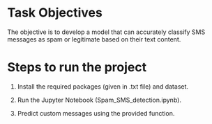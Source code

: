 # Task Objectives 
The objective is to develop a model that can accurately classify SMS messages as spam or legitimate based on their text content.

# Steps to run the project
1. Install the required packages (given in .txt file) and dataset.

2. Run the Jupyter Notebook (Spam_SMS_detection.ipynb).

3. Predict custom messages using the provided function.
